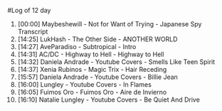 #Log of 12 day

1. [00:00] Maybeshewill - Not for Want of Trying - Japanese Spy Transcript
1. [14:25] LukHash - The Other Side - ANOTHER WORLD
1. [14:27] AveParadiso - Subtropical - Intro
1. [14:31] AC/DC - Highway to Hell - Highway to Hell
1. [14:32] Daniela Andrade - Youtube Covers - Smells Like Teen Spirit
1. [14:37] Xenia Rubinos - Magic Trix - Hair Receding
1. [15:57] Daniela Andrade - Youtube Covers - Billie Jean
1. [16:00] Lungley - Youtube Covers - In Flames
1. [16:05] Fuimos Oro - Fuimos Oro - Aire de Invierno
1. [16:10] Natalie Lungley - Youtube Covers - Be Quiet And Drive

